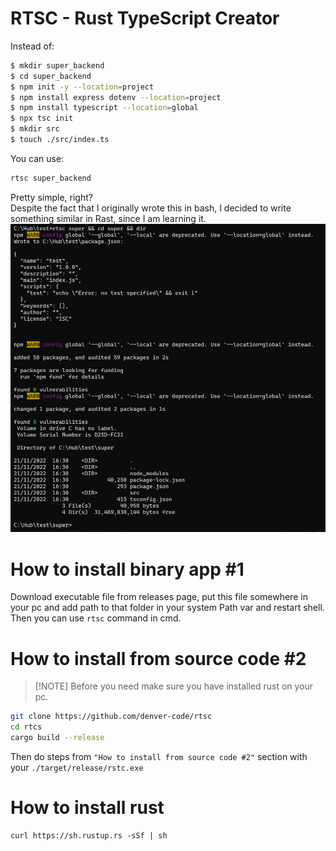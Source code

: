 # RTSC - Rust TypeScript Creator

Instead of:
``` Bash
$ mkdir super_backend
$ cd super_backend
$ npm init -y --location=project
$ npm install express dotenv --location=project
$ npm install typescript --location=global
$ npx tsc init
$ mkdir src
$ touch ./src/index.ts
```
You can use:
``` Bash
rtsc super_backend
```
Pretty simple, right?  
Despite the fact that I originally wrote this in bash, I decided to write something similar in Rast, since I am learning it.
![image-demo](image/Screenshot_1.png)
# How to install binary app #1
Download executable file from releases page, put this file somewhere in your pc and add path to that folder in your system Path var and restart shell.  
Then you can use ```rtsc``` command in cmd.
# How to install from source code #2 
> [!NOTE] Before you need make sure you have installed rust on your pc.
``` Bash
git clone https://github.com/denver-code/rtsc
cd rtcs
cargo build --release
```
Then do steps from ```"How to install from source code #2"``` section with your ```./target/release/rstc.exe```
# How to install rust
```
curl https://sh.rustup.rs -sSf | sh
```